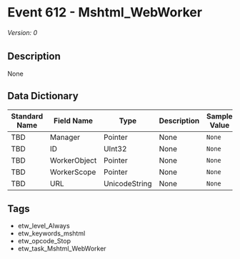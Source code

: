 # Event 612 - Mshtml_WebWorker
###### Version: 0

## Description
None

## Data Dictionary
|Standard Name|Field Name|Type|Description|Sample Value|
|---|---|---|---|---|
|TBD|Manager|Pointer|None|`None`|
|TBD|ID|UInt32|None|`None`|
|TBD|WorkerObject|Pointer|None|`None`|
|TBD|WorkerScope|Pointer|None|`None`|
|TBD|URL|UnicodeString|None|`None`|

## Tags
* etw_level_Always
* etw_keywords_mshtml
* etw_opcode_Stop
* etw_task_Mshtml_WebWorker